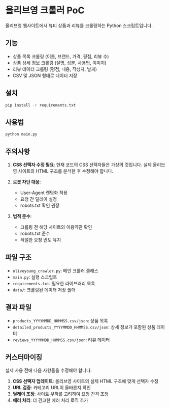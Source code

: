 # 올리브영 크롤러 PoC

올리브영 웹사이트에서 뷰티 상품과 리뷰를 크롤링하는 Python 스크립트입니다.

## 기능

- 상품 목록 크롤링 (이름, 브랜드, 가격, 평점, 리뷰 수)
- 상품 상세 정보 크롤링 (설명, 성분, 사용법, 이미지)
- 리뷰 데이터 크롤링 (평점, 내용, 작성자, 날짜)
- CSV 및 JSON 형태로 데이터 저장

## 설치

```bash
pip install -r requirements.txt
```

## 사용법

```bash
python main.py
```

## 주의사항

1. **CSS 선택자 수정 필요**: 현재 코드의 CSS 선택자들은 가상의 것입니다. 실제 올리브영 사이트의 HTML 구조를 분석한 후 수정해야 합니다.

2. **로봇 차단 대응**: 
   - User-Agent 랜덤화 적용
   - 요청 간 딜레이 설정
   - robots.txt 확인 권장

3. **법적 준수**: 
   - 크롤링 전 해당 사이트의 이용약관 확인
   - robots.txt 준수
   - 적절한 요청 빈도 유지

## 파일 구조

- `oliveyoung_crawler.py`: 메인 크롤러 클래스
- `main.py`: 실행 스크립트
- `requirements.txt`: 필요한 라이브러리 목록
- `data/`: 크롤링된 데이터 저장 폴더

## 결과 파일

- `products_YYYYMMDD_HHMMSS.csv/json`: 상품 목록
- `detailed_products_YYYYMMDD_HHMMSS.csv/json`: 상세 정보가 포함된 상품 데이터
- `reviews_YYYYMMDD_HHMMSS.csv/json`: 리뷰 데이터

## 커스터마이징

실제 사용 전에 다음 사항들을 수정해야 합니다:

1. **CSS 선택자 업데이트**: 올리브영 사이트의 실제 HTML 구조에 맞게 선택자 수정
2. **URL 검증**: 카테고리 URL이 올바른지 확인
3. **딜레이 조정**: 사이트 부하를 고려하여 요청 간격 조정
4. **에러 처리**: 더 견고한 에러 처리 로직 추가
